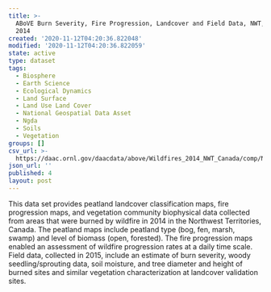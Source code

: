 ```yaml
---
title: >-
  ABoVE Burn Severity, Fire Progression, Landcover and Field Data, NWT, Canada,
  2014
created: '2020-11-12T04:20:36.822048'
modified: '2020-11-12T04:20:36.822059'
state: active
type: dataset
tags:
  - Biosphere
  - Earth Science
  - Ecological Dynamics
  - Land Surface
  - Land Use Land Cover
  - National Geospatial Data Asset
  - Ngda
  - Soils
  - Vegetation
groups: []
csv_url: >-
  https://daac.ornl.gov/daacdata/above/Wildfires_2014_NWT_Canada/comp/NWT_CANADA_Wildfires_2014_generaltable.csv
json_url: ''
published: 4
layout: post
---
```

This data set provides peatland landcover classification maps, fire progression maps, and vegetation community biophysical data collected from areas that were burned by wildfire in 2014 in the Northwest Territories, Canada. The peatland maps include peatland type (bog, fen, marsh, swamp) and level of biomass (open, forested). The fire progression maps enabled an assessment of wildfire progression rates at a daily time scale. Field data, collected in 2015, include an estimate of burn severity, woody seedling/sprouting data, soil moisture, and tree diameter and height of burned sites and similar vegetation characterization at landcover validation sites.
